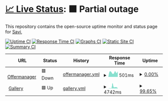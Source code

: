 # [📈 Live Status](https://demo.upptime.js.org): <!--live status--> **🟧 Partial outage**

This repository contains the open-source uptime monitor and status page for [Savi](https://demo.upptime.js.org),

[![Uptime CI](https://github.com/djimenez-savi/savi-sites-monitor/workflows/Uptime%20CI/badge.svg)](https://github.com/djimenez-savi/savi-sites-monitor/actions?query=workflow%3A%22Uptime+CI%22)
[![Response Time CI](https://github.com/djimenez-savi/savi-sites-monitor/workflows/Response%20Time%20CI/badge.svg)](https://github.com/djimenez-savi/savi-sites-monitor/actions?query=workflow%3A%22Response+Time+CI%22)
[![Graphs CI](https://github.com/djimenez-savi/savi-sites-monitor/workflows/Graphs%20CI/badge.svg)](https://github.com/djimenez-savi/savi-sites-monitor/actions?query=workflow%3A%22Graphs+CI%22)
[![Static Site CI](https://github.com/djimenez-savi/savi-sites-monitor/workflows/Static%20Site%20CI/badge.svg)](https://github.com/djimenez-savi/savi-sites-monitor/actions?query=workflow%3A%22Static+Site+CI%22)
[![Summary CI](https://github.com/djimenez-savi/savi-sites-monitor/workflows/Summary%20CI/badge.svg)](https://github.com/djimenez-savi/savi-sites-monitor/actions?query=workflow%3A%22Summary+CI%22)

<!--start: status pages-->
<!-- This summary is generated by Upptime (https://github.com/upptime/upptime) -->
<!-- Do not edit this manually, your changes will be overwritten -->
<!-- prettier-ignore -->
| URL | Status | History | Response Time | Uptime |
| --- | ------ | ------- | ------------- | ------ |
| <img alt="" src="https://icons.duckduckgo.com/ip3/coupons.valassis.eu.ico" height="13"> [Offermanager](https://coupons.valassis.eu/capi) | 🟥 Down | [offermanager.yml](https://github.com/djimenez-savi/savi-sites-monitor/commits/HEAD/history/offermanager.yml) | <details><summary><img alt="Response time graph" src="./graphs/offermanager/response-time-week.png" height="20"> 501ms</summary><br><a href="https://djimenez-savi.github.io/savi-sites-monitor/history/offermanager"><img alt="Response time 527" src="https://img.shields.io/endpoint?url=https%3A%2F%2Fraw.githubusercontent.com%2Fdjimenez-savi%2Fsavi-sites-monitor%2FHEAD%2Fapi%2Foffermanager%2Fresponse-time.json"></a><br><a href="https://djimenez-savi.github.io/savi-sites-monitor/history/offermanager"><img alt="24-hour response time 599" src="https://img.shields.io/endpoint?url=https%3A%2F%2Fraw.githubusercontent.com%2Fdjimenez-savi%2Fsavi-sites-monitor%2FHEAD%2Fapi%2Foffermanager%2Fresponse-time-day.json"></a><br><a href="https://djimenez-savi.github.io/savi-sites-monitor/history/offermanager"><img alt="7-day response time 501" src="https://img.shields.io/endpoint?url=https%3A%2F%2Fraw.githubusercontent.com%2Fdjimenez-savi%2Fsavi-sites-monitor%2FHEAD%2Fapi%2Foffermanager%2Fresponse-time-week.json"></a><br><a href="https://djimenez-savi.github.io/savi-sites-monitor/history/offermanager"><img alt="30-day response time 505" src="https://img.shields.io/endpoint?url=https%3A%2F%2Fraw.githubusercontent.com%2Fdjimenez-savi%2Fsavi-sites-monitor%2FHEAD%2Fapi%2Foffermanager%2Fresponse-time-month.json"></a><br><a href="https://djimenez-savi.github.io/savi-sites-monitor/history/offermanager"><img alt="1-year response time 527" src="https://img.shields.io/endpoint?url=https%3A%2F%2Fraw.githubusercontent.com%2Fdjimenez-savi%2Fsavi-sites-monitor%2FHEAD%2Fapi%2Foffermanager%2Fresponse-time-year.json"></a></details> | <details><summary><a href="https://djimenez-savi.github.io/savi-sites-monitor/history/offermanager">0.00%</a></summary><a href="https://djimenez-savi.github.io/savi-sites-monitor/history/offermanager"><img alt="All-time uptime 0.00%" src="https://img.shields.io/endpoint?url=https%3A%2F%2Fraw.githubusercontent.com%2Fdjimenez-savi%2Fsavi-sites-monitor%2FHEAD%2Fapi%2Foffermanager%2Fuptime.json"></a><br><a href="https://djimenez-savi.github.io/savi-sites-monitor/history/offermanager"><img alt="24-hour uptime 0.00%" src="https://img.shields.io/endpoint?url=https%3A%2F%2Fraw.githubusercontent.com%2Fdjimenez-savi%2Fsavi-sites-monitor%2FHEAD%2Fapi%2Foffermanager%2Fuptime-day.json"></a><br><a href="https://djimenez-savi.github.io/savi-sites-monitor/history/offermanager"><img alt="7-day uptime 0.00%" src="https://img.shields.io/endpoint?url=https%3A%2F%2Fraw.githubusercontent.com%2Fdjimenez-savi%2Fsavi-sites-monitor%2FHEAD%2Fapi%2Foffermanager%2Fuptime-week.json"></a><br><a href="https://djimenez-savi.github.io/savi-sites-monitor/history/offermanager"><img alt="30-day uptime 1.38%" src="https://img.shields.io/endpoint?url=https%3A%2F%2Fraw.githubusercontent.com%2Fdjimenez-savi%2Fsavi-sites-monitor%2FHEAD%2Fapi%2Foffermanager%2Fuptime-month.json"></a><br><a href="https://djimenez-savi.github.io/savi-sites-monitor/history/offermanager"><img alt="1-year uptime 0.00%" src="https://img.shields.io/endpoint?url=https%3A%2F%2Fraw.githubusercontent.com%2Fdjimenez-savi%2Fsavi-sites-monitor%2FHEAD%2Fapi%2Foffermanager%2Fuptime-year.json"></a></details>
| <img alt="" src="https://icons.duckduckgo.com/ip3/couponbeard.com.ico" height="13"> [Gallery](https://couponbeard.com/wobmobile) | 🟩 Up | [gallery.yml](https://github.com/djimenez-savi/savi-sites-monitor/commits/HEAD/history/gallery.yml) | <details><summary><img alt="Response time graph" src="./graphs/gallery/response-time-week.png" height="20"> 4742ms</summary><br><a href="https://djimenez-savi.github.io/savi-sites-monitor/history/gallery"><img alt="Response time 1637" src="https://img.shields.io/endpoint?url=https%3A%2F%2Fraw.githubusercontent.com%2Fdjimenez-savi%2Fsavi-sites-monitor%2FHEAD%2Fapi%2Fgallery%2Fresponse-time.json"></a><br><a href="https://djimenez-savi.github.io/savi-sites-monitor/history/gallery"><img alt="24-hour response time 861" src="https://img.shields.io/endpoint?url=https%3A%2F%2Fraw.githubusercontent.com%2Fdjimenez-savi%2Fsavi-sites-monitor%2FHEAD%2Fapi%2Fgallery%2Fresponse-time-day.json"></a><br><a href="https://djimenez-savi.github.io/savi-sites-monitor/history/gallery"><img alt="7-day response time 4742" src="https://img.shields.io/endpoint?url=https%3A%2F%2Fraw.githubusercontent.com%2Fdjimenez-savi%2Fsavi-sites-monitor%2FHEAD%2Fapi%2Fgallery%2Fresponse-time-week.json"></a><br><a href="https://djimenez-savi.github.io/savi-sites-monitor/history/gallery"><img alt="30-day response time 2627" src="https://img.shields.io/endpoint?url=https%3A%2F%2Fraw.githubusercontent.com%2Fdjimenez-savi%2Fsavi-sites-monitor%2FHEAD%2Fapi%2Fgallery%2Fresponse-time-month.json"></a><br><a href="https://djimenez-savi.github.io/savi-sites-monitor/history/gallery"><img alt="1-year response time 1637" src="https://img.shields.io/endpoint?url=https%3A%2F%2Fraw.githubusercontent.com%2Fdjimenez-savi%2Fsavi-sites-monitor%2FHEAD%2Fapi%2Fgallery%2Fresponse-time-year.json"></a></details> | <details><summary><a href="https://djimenez-savi.github.io/savi-sites-monitor/history/gallery">99.65%</a></summary><a href="https://djimenez-savi.github.io/savi-sites-monitor/history/gallery"><img alt="All-time uptime 98.33%" src="https://img.shields.io/endpoint?url=https%3A%2F%2Fraw.githubusercontent.com%2Fdjimenez-savi%2Fsavi-sites-monitor%2FHEAD%2Fapi%2Fgallery%2Fuptime.json"></a><br><a href="https://djimenez-savi.github.io/savi-sites-monitor/history/gallery"><img alt="24-hour uptime 100.00%" src="https://img.shields.io/endpoint?url=https%3A%2F%2Fraw.githubusercontent.com%2Fdjimenez-savi%2Fsavi-sites-monitor%2FHEAD%2Fapi%2Fgallery%2Fuptime-day.json"></a><br><a href="https://djimenez-savi.github.io/savi-sites-monitor/history/gallery"><img alt="7-day uptime 99.65%" src="https://img.shields.io/endpoint?url=https%3A%2F%2Fraw.githubusercontent.com%2Fdjimenez-savi%2Fsavi-sites-monitor%2FHEAD%2Fapi%2Fgallery%2Fuptime-week.json"></a><br><a href="https://djimenez-savi.github.io/savi-sites-monitor/history/gallery"><img alt="30-day uptime 97.97%" src="https://img.shields.io/endpoint?url=https%3A%2F%2Fraw.githubusercontent.com%2Fdjimenez-savi%2Fsavi-sites-monitor%2FHEAD%2Fapi%2Fgallery%2Fuptime-month.json"></a><br><a href="https://djimenez-savi.github.io/savi-sites-monitor/history/gallery"><img alt="1-year uptime 98.33%" src="https://img.shields.io/endpoint?url=https%3A%2F%2Fraw.githubusercontent.com%2Fdjimenez-savi%2Fsavi-sites-monitor%2FHEAD%2Fapi%2Fgallery%2Fuptime-year.json"></a></details>

<!--end: status pages-->
